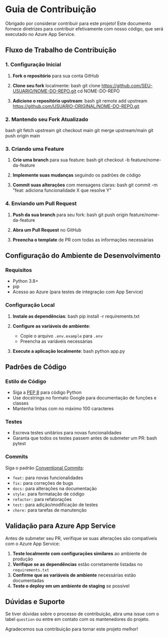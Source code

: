 # Guia de Contribuição

Obrigado por considerar contribuir para este projeto! Este documento fornece diretrizes para contribuir efetivamente com nosso código, que será executado no Azure App Service.

## Fluxo de Trabalho de Contribuição

### 1. Configuração Inicial

1. **Fork o repositório** para sua conta GitHub
2. **Clone seu fork** localmente:
   bash
   git clone https://github.com/SEU-USUARIO/NOME-DO-REPO.git
   cd NOME-DO-REPO
   
3. **Adicione o repositório upstream**:
   bash
   git remote add upstream https://github.com/USUARIO-ORIGINAL/NOME-DO-REPO.git
   

### 2. Mantendo seu Fork Atualizado

bash
git fetch upstream
git checkout main
git merge upstream/main
git push origin main


### 3. Criando uma Feature

1. **Crie uma branch** para sua feature:
   bash
   git checkout -b feature/nome-da-feature
   
2. **Implemente suas mudanças** seguindo os padrões de código
3. **Commit suas alterações** com mensagens claras:
   bash
   git commit -m "feat: adiciona funcionalidade X que resolve Y"
   

### 4. Enviando um Pull Request

1. **Push da sua branch** para seu fork:
   bash
   git push origin feature/nome-da-feature
   
2. **Abra um Pull Request** no GitHub
3. **Preencha o template** de PR com todas as informações necessárias

## Configuração do Ambiente de Desenvolvimento

### Requisitos

- Python 3.8+
- pip
- Acesso ao Azure (para testes de integração com App Service)

### Configuração Local

1. **Instale as dependências**:
   bash
   pip install -r requirements.txt
   

2. **Configure as variáveis de ambiente**:
   - Copie o arquivo `.env.example` para `.env`
   - Preencha as variáveis necessárias

3. **Execute a aplicação localmente**:
   bash
   python app.py
   

## Padrões de Código

### Estilo de Código

- Siga a [PEP 8](https://www.python.org/dev/peps/pep-0008/) para código Python
- Use docstrings no formato Google para documentação de funções e classes
- Mantenha linhas com no máximo 100 caracteres

### Testes

- Escreva testes unitários para novas funcionalidades
- Garanta que todos os testes passem antes de submeter um PR:
  bash
  pytest
  

### Commits

Siga o padrão [Conventional Commits](https://www.conventionalcommits.org/):

- `feat:` para novas funcionalidades
- `fix:` para correções de bugs
- `docs:` para alterações na documentação
- `style:` para formatação de código
- `refactor:` para refatorações
- `test:` para adição/modificação de testes
- `chore:` para tarefas de manutenção

## Validação para Azure App Service

Antes de submeter seu PR, verifique se suas alterações são compatíveis com o Azure App Service:

1. **Teste localmente com configurações similares** ao ambiente de produção
2. **Verifique se as dependências** estão corretamente listadas no `requirements.txt`
3. **Confirme que as variáveis de ambiente** necessárias estão documentadas
4. **Teste o deploy em um ambiente de staging** se possível

## Dúvidas e Suporte

Se tiver dúvidas sobre o processo de contribuição, abra uma issue com o label `question` ou entre em contato com os mantenedores do projeto.

Agradecemos sua contribuição para tornar este projeto melhor!